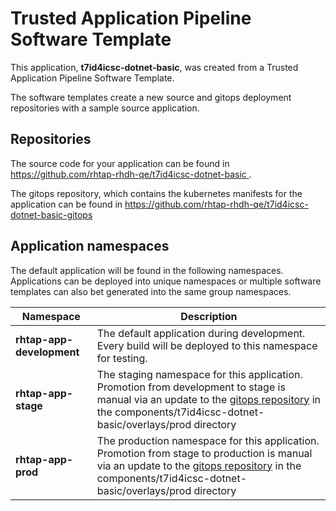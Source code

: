 # Trusted Application Pipeline Software Template

This application, **t7id4icsc-dotnet-basic**, was created from a Trusted Application Pipeline Software Template.

The software templates create a new source and gitops deployment repositories with a sample source application. 

## Repositories

The source code for your application can be found in [https://github.com/rhtap-rhdh-qe/t7id4icsc-dotnet-basic ](https://github.com/rhtap-rhdh-qe/t7id4icsc-dotnet-basic ).
 
The gitops repository, which contains the kubernetes manifests for the application can be found in 
[https://github.com/rhtap-rhdh-qe/t7id4icsc-dotnet-basic-gitops ](https://github.com/rhtap-rhdh-qe/t7id4icsc-dotnet-basic-gitops ) 

## Application namespaces 

The default application will be found in the following namespaces. Applications can be deployed into unique namespaces or multiple software templates can also bet generated into the same group namespaces.  

|  Namespace   |  Description   |  
| -------- | -------- |   
| **rhtap-app-development** | The default application during development. Every build will be deployed to this namespace for testing. | 
| **rhtap-app-stage** | The staging namespace for this application. Promotion from development to stage is manual via an update to the [gitops repository](https://github.com/rhtap-rhdh-qe/t7id4icsc-dotnet-basic-gitops ) in the components/t7id4icsc-dotnet-basic/overlays/prod directory |  
| **rhtap-app-prod** | The production namespace for this application. Promotion from stage to production is manual via an update to the [gitops repository](https://github.com/rhtap-rhdh-qe/t7id4icsc-dotnet-basic-gitops ) in the components/t7id4icsc-dotnet-basic/overlays/prod directory | 